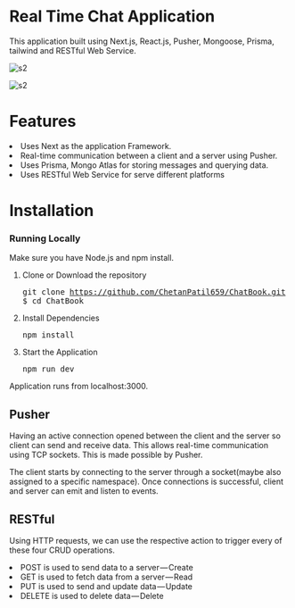
# Real Time Chat Application
  This application built using Next.js, React.js, Pusher, Mongoose, Prisma, tailwind and RESTful Web Service.
  
  ![s2](https://github.com/ChetanPatil659/ChatBook/blob/main/public/localhost_3000_conversations_64fd49373eb0b66547c15820.png?raw=true)
  
  ![s2](https://github.com/ChetanPatil659/ChatBook/blob/main/public/git%20cover.png)

# Features
  <li>Uses Next as the application Framework.</li> 
  <li>Real-time communication between a client and a server using Pusher.</li>
  <li>Uses Prisma, Mongo Atlas for storing messages and querying data.</li>
  <li>Uses RESTful Web Service for serve different platforms</li> 
   
# Installation

### Running Locally

Make sure you have Node.js and npm install.

  1. Clone or Download the repository 
    <pre>git clone https://github.com/ChetanPatil659/ChatBook.git
    $ cd ChatBook</pre>
  2. Install Dependencies
      <pre>npm install</pre>
  3. Start the Application
     <pre>npm run dev</pre>
  Application runs from localhost:3000.
          
 ## Pusher
    
   Having an active connection opened between the client and the server so client can send and receive data. This allows             real-time communication using TCP sockets. This is made possible by Pusher.

   The client starts by connecting to the server through a socket(maybe also assigned to a specific namespace). Once connections is successful, client and server can emit and listen to events. 

## RESTful

  Using HTTP requests, we can use the respective action to trigger every of these four CRUD operations.    
    <li>POST is used to send data to a server — Create</li>
    <li>GET is used to fetch data from a server — Read</li>
    <li>PUT is used to send and update data — Update</li>
    <li>DELETE is used to delete data — Delete  </li>
    

  

